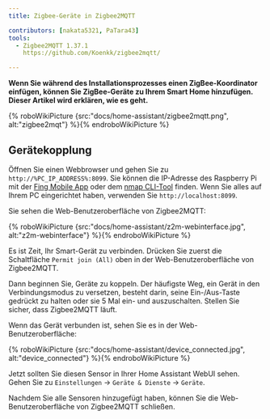 ```yaml
---
title: Zigbee-Geräte in Zigbee2MQTT

contributors: [nakata5321, PaTara43]
tools:
  - Zigbee2MQTT 1.37.1
    https://github.com/Koenkk/zigbee2mqtt/

---
```


**Wenn Sie während des Installationsprozesses einen ZigBee-Koordinator einfügen, können Sie ZigBee-Geräte zu Ihrem Smart Home hinzufügen. Dieser Artikel wird erklären, wie es geht.**

{% roboWikiPicture {src:"docs/home-assistant/zigbee2mqtt.png", alt:"zigbee2mqt"} %}{% endroboWikiPicture %}

## Gerätekopplung

Öffnen Sie einen Webbrowser und gehen Sie zu `http://%PC_IP_ADDRESS%:8099`. Sie können die IP-Adresse des Raspberry Pi mit der [Fing Mobile App](https://www.fing.com/products) oder dem [nmap CLI-Tool](https://vitux.com/find-devices-connected-to-your-network-with-nmap/) finden. Wenn Sie alles auf Ihrem PC eingerichtet haben, verwenden Sie `http://localhost:8099`.

Sie sehen die Web-Benutzeroberfläche von Zigbee2MQTT:


{% roboWikiPicture {src:"docs/home-assistant/z2m-webinterface.jpg", alt:"z2m-webinterface"} %}{% endroboWikiPicture %}


Es ist Zeit, Ihr Smart-Gerät zu verbinden.
Drücken Sie zuerst die Schaltfläche `Permit join (All)` oben in der Web-Benutzeroberfläche von Zigbee2MQTT.

Dann beginnen Sie, Geräte zu koppeln. Der häufigste Weg, ein Gerät in den Verbindungsmodus zu versetzen, besteht darin, seine Ein-/Aus-Taste gedrückt zu halten oder sie 5 Mal ein- und auszuschalten. Stellen Sie sicher, dass Zigbee2MQTT läuft.

Wenn das Gerät verbunden ist, sehen Sie es in der Web-Benutzeroberfläche:

{% roboWikiPicture {src:"docs/home-assistant/device_connected.jpg", alt:"device_connected"} %}{% endroboWikiPicture %}

Jetzt sollten Sie diesen Sensor in Ihrer Home Assistant WebUI sehen. Gehen Sie zu `Einstellungen` -> `Geräte & Dienste` -> `Geräte`.

Nachdem Sie alle Sensoren hinzugefügt haben, können Sie die Web-Benutzeroberfläche von Zigbee2MQTT schließen.
